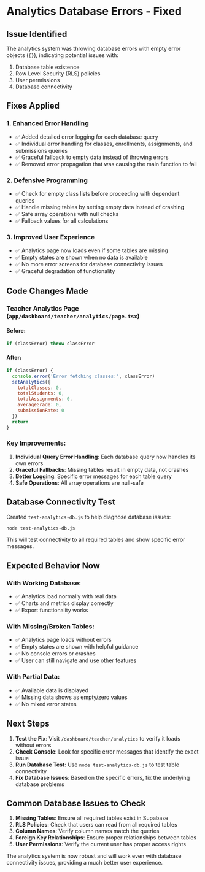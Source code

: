 # Analytics Database Errors - Fixed

## Issue Identified

The analytics system was throwing database errors with empty error objects (`{}`), indicating potential issues with:
1. Database table existence
2. Row Level Security (RLS) policies
3. User permissions
4. Database connectivity

## Fixes Applied

### 1. Enhanced Error Handling
- ✅ Added detailed error logging for each database query
- ✅ Individual error handling for classes, enrollments, assignments, and submissions queries
- ✅ Graceful fallback to empty data instead of throwing errors
- ✅ Removed error propagation that was causing the main function to fail

### 2. Defensive Programming
- ✅ Check for empty class lists before proceeding with dependent queries
- ✅ Handle missing tables by setting empty data instead of crashing
- ✅ Safe array operations with null checks
- ✅ Fallback values for all calculations

### 3. Improved User Experience
- ✅ Analytics page now loads even if some tables are missing
- ✅ Empty states are shown when no data is available
- ✅ No more error screens for database connectivity issues
- ✅ Graceful degradation of functionality

## Code Changes Made

### Teacher Analytics Page (`app/dashboard/teacher/analytics/page.tsx`)

#### Before:
```javascript
if (classError) throw classError
```

#### After:
```javascript
if (classError) {
  console.error('Error fetching classes:', classError)
  setAnalytics({
    totalClasses: 0,
    totalStudents: 0,
    totalAssignments: 0,
    averageGrade: 0,
    submissionRate: 0
  })
  return
}
```

### Key Improvements:
1. **Individual Query Error Handling**: Each database query now handles its own errors
2. **Graceful Fallbacks**: Missing tables result in empty data, not crashes
3. **Better Logging**: Specific error messages for each table query
4. **Safe Operations**: All array operations are null-safe

## Database Connectivity Test

Created `test-analytics-db.js` to help diagnose database issues:

```bash
node test-analytics-db.js
```

This will test connectivity to all required tables and show specific error messages.

## Expected Behavior Now

### With Working Database:
- ✅ Analytics load normally with real data
- ✅ Charts and metrics display correctly
- ✅ Export functionality works

### With Missing/Broken Tables:
- ✅ Analytics page loads without errors
- ✅ Empty states are shown with helpful guidance
- ✅ No console errors or crashes
- ✅ User can still navigate and use other features

### With Partial Data:
- ✅ Available data is displayed
- ✅ Missing data shows as empty/zero values
- ✅ No mixed error states

## Next Steps

1. **Test the Fix**: Visit `/dashboard/teacher/analytics` to verify it loads without errors
2. **Check Console**: Look for specific error messages that identify the exact issue
3. **Run Database Test**: Use `node test-analytics-db.js` to test table connectivity
4. **Fix Database Issues**: Based on the specific errors, fix the underlying database problems

## Common Database Issues to Check

1. **Missing Tables**: Ensure all required tables exist in Supabase
2. **RLS Policies**: Check that users can read from all required tables
3. **Column Names**: Verify column names match the queries
4. **Foreign Key Relationships**: Ensure proper relationships between tables
5. **User Permissions**: Verify the current user has proper access rights

The analytics system is now robust and will work even with database connectivity issues, providing a much better user experience.